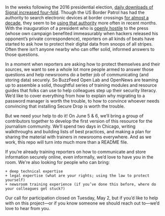 In the weeks following the 2016 presidential election, [daily downloads of Signal increased four-fold](https://www.buzzfeed.com/hamzashaban/after-trumps-win-secure-messaging-app-signals-downloads-incr). Though the US Border Patrol has had the authority to search electronic devices at border crossings [for almost a decade](https://www.dhs.gov/xlibrary/assets/privacy/privacy_pia_cbp_laptop.pdf), they seem to be [using that authority](https://www.nytimes.com/2017/02/14/business/border-enforcement-airport-phones.html) more often in recent months. With the inauguration of a president who is [openly hostile](https://www.washingtonpost.com/politics/trump-wages-war-against-the-media-as-demonstrators-protest-his-presidency/2017/01/21/705be9a2-e00c-11e6-ad42-f3375f271c9c_story.html) to the press (whose own campaign benefited immeasurably when hackers released his opponent’s private correspondence), reporters on all kinds of beats have started to ask how to protect their digital data from snoops of all stripes. Often there isn’t anyone nearby who can offer solid, informed answers to those questions. 

In a moment when reporters are asking how to protect themselves and their sources, we want to see a whole lot more people armed to answer those questions and help newsrooms do a better job of communicating (and storing data) securely.  So BuzzFeed Open Lab and OpenNews are teaming up to assemble a solid, thoughtful series of training modules and resource guides that folks can use to help colleagues step up their security literacy. We’d like to cover everything from how to explain why migrating to a password manager is worth the trouble, to how to convince whoever needs convincing that installing Secure Drop is worth the trouble. 

But we need your help to do it! On June 5 & 6, we’ll bring a group of contributors together to develop the first version of this resource for the journalism community. We’ll spend two days in Chicago, writing walkthroughs and building lists of best practices, and making a plan for sharing the material with trainers in newsrooms everywhere. And as we work, this repo will turn into much more than a README file. 

If you’re already training reporters on how to communicate and store information securely online, even informally, we’d love to have you in the room. We're also looking for people who can bring: 

    + deep technical expertise 
    + legal expertise (what are your rights; using the law to protect yourself)
    + newsroom training experience (if you’ve done this before, where do your colleagues get stuck?)

Our call for participation closed on Tuesday, May 2, but if you’d like to help with  on this project—or if you know someone we should reach out to—we’d love to hear from you.

